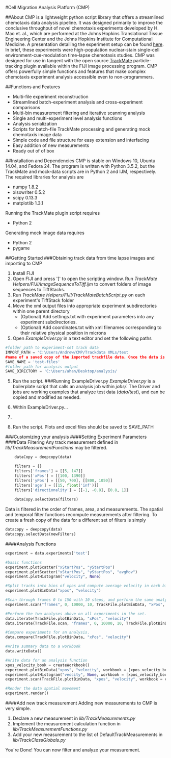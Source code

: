 #Cell Migration Analysis Platform (CMP)

##About
CMP is a lightweight python script library that offers a streamlined chemotaxis data analysis pipeline. It was designed primarily to improve the conclusive throughput of novel chemotaxis experiments developed by H. Mao et. al., which are performed at the Johns Hopkins Translational Tissue Engineering Center and the Johns Hopkins Institute for Computational Medicine. A presentation detailing the experiment setup can be found [here](www.google.com). In brief, these experiments were high-population nuclear-stain single-cell environment-cue-modulation time-lapse chemotaxis studies. CMP was designed for use in tangent with the open source [TrackMate](https://github.com/fiji/TrackMate/) particle-tracking plugin available within the FIJI image processing program. CMP offers powerfully simple functions and features that make complex chemotaxis experiment analysis accessible even to non-programmers.

##Functions and Features
- Multi-file experiment reconstruction
- Streamlined batch-experiment analysis and cross-experiment comparisons
- Multi-bin measurement filtering and iterative scanning analysis
- Single and multi-experiment level analysis functions
- Analysis serialization
- Scripts for batch-file TrackMate processing and generating mock chemotaxis image data
- Simple code and file structure for easy extension and interfacing
- Easy addition of new measurements
- Ready out of of box

##Installation and Dependencies
CMP is stable on Windows 10, Ubuntu 14.04, and Fedora 24. The program is written with Python 3.5.2, but the TrackMate and mock-data scripts are in Python 2 and IJM, respectively.
The required libraries for analysis are
- numpy 1.8.2
- xlsxwriter 0.5.2
- scipy 0.13.3
- matplotlib 1.3.1

Running the TrackMate plugin script requires
- Python 2

Generating mock image data requires
- Python 2
- pygame

##Getting Started
###Obtaining track data from time lapse images and importing to CMP
1. Install FIJI
2. Open FIJI and press '[' to open the scripting window. Run *TrackMate Helpers/FIJI/ImageSequenceToTiff.ijm* to convert folders of image sequences to TiffStacks.
2. Run *TrackMate Helpers/FIJI/TrackMateBatchScript.py* on each experiment's TiffStack folder
3. Move the xml output files into appropriate experiment subdirectories within one parent directory
   * (Optional) Add settings.txt with experiment parameters into any experiment subdirectories.
   * (Optional) Add coordinates.txt with xml filenames corresponding to their relative physical position in microns
4. Open *ExampleDriver.py* in a text editor and set the following paths
```python
#folder path to experiment-set track data
IMPORT_PATH = 'C:\Users/Andrew/CMP/Trackdata XMLs/test
#name of a saved copy of the imported trackfile data. Once the data is saved to data/, trackmate file import is not necessary and the data #can be reloaded with its name.
SAVE_NAME = 'test-files'
#folder path for analysis output
SAVE_DIRECTORY = 'C:\Users/ahan/Desktop/analysis/
```
5. Run the script.
###Running ExampleDriver.py
*ExampleDriver.py* is a boilerplate script that calls an analysis job within *jobs/*. The Driver and jobs are working examples that analyze test data (*data/test*), and can be copied and modified as needed.
1. Within ExampleDriver.py... 
2.

2. Run the script. Plots and excel files should be saved to SAVE_PATH

###Customizing your analysis
####Setting Experiment Parameters
####Data Filtering
Any track measurement defined in *lib/TrackMeasurementFunctions* may be filtered.

```python
	dataCopy = deepcopy(data)

	filters = {}
	filters['frames'] = [[5, 147]]
	filters['xPos'] = [[100, 1390]]
	filters['yPos'] = [[50, 700], [[800, 1050]]
	filters['age'] = [[15, float('inf')]]
	filters['directionality'] = [[-1, -0.8], [0.8, 1]]
	
	dataCopy.selectData(filters)
```
Data is filtered in the order of frames, area, and measurements. The spatial and temporal filter functions recompute measurements after filtering. To create a fresh copy of the data for a different set of filters is simply 
```python
datacopy = deepcopy(data)
datacopy.selectData(newFilters)
```
####Analysis Functions
```python
experiment = data.experiments['test']

#basic functions
experiment.plotScatter("xStartPos", "yStartPos")
experiment.plotScatter("xStartPos", "yStartPos", "avgMov")
experiment.plotHistogram("velocity", None)

#Split tracks into bins of xpos and compute average velocity in each bin.
experiment.plotBinData("xpos", "velocity")

#Scan through frames 0 to 150 with 10 steps, and perform the same analysis as above.
experiment.scan("frames", 0, 10000, 10, TrackFile.plotBinData, "xPos", "velocity")

#Perform the two analyses above on all experiments in the set. 
data.iterate(TrackFile.plotBinData, "xPos", "velocity")
data.iterate(TrackFile.scan, "frames", 0, 10000, 10, TrackFile.plotBinData, "xPos", "velocity")

#Compare experiments for an analysis.
data.compare(TrackFile.plotBinData, "xPos", "velocity")

#Write summary data to a workbook
data.writeData()

#Write data for an analysis function
xpos_velocity_book = createWorkbook()
experiment.plotBinData("xpos", "velocity", workbook = [xpos_velocity_book, "plotBinData"])
experiment.plotHistogram("veocity", None, workbook = [xpos_velocity_book, "histogram"])
experiment.scan(TrackFile.plotBinData, "xpos", "velocity", workbook = createWorkbook())

#Render the data spatial movement
experiment.render()
```
####Add new track measurement
Adding new measurements to CMP is very simple.

1. Declare a new measurement in *lib/TrackMeasurements.py*
2. Implement the measurement calculation function in *lib/TrackMeasurementFunctions.py*
3. Add your new measurement to the list of DefaultTrackMeasurements in *lib/TrackClassGlobals.py*

You're Done! You can now filter and analyze your measurement.



